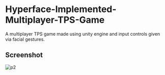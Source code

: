 # Hyperface-Implemented-Multiplayer-TPS-Game
A multiplayer TPS game made using unity engine and input controls given via facial gestures.

## Screenshot

![p2](https://user-images.githubusercontent.com/50899339/137939021-6e37c875-fdaf-4e2a-a832-90bccedd0e40.jpg)
